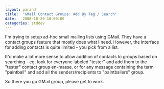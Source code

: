 ```yaml
---
layout: parand
title:  "GMail Contact Groups: Add By Tag / Search"
date:   2008-10-20 10:00:00
categories: stddev
---
```

I'm trying to setup ad-hoc small mailing lists using GMail. They have a contact groups feature that mostly does what I need. However, the interface for adding contacts is quite limited - you pick from a list.

It'd make a lot more sense to allow addition of contacts to groups based on searching - eg. look for everyone labeled "tester" and add them to the "tester" contact group en-masse, or for any message containing the term "paintball" and add all the senders/recipients to "paintballers" group.

So there you go GMail group, please get to work.
